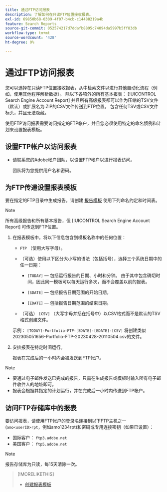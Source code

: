 ```yaml
---
title: 通过FTP访问报表
description: 了解如何在只读FTP位置接收报表。
exl-id: 69850b68-0309-4f07-b4cb-c14488219a4b
feature: Search Reports
source-git-commit: 052574217d7ddafb8895c74094da5997b5ff83db
workflow-type: tm+mt
source-wordcount: '428'
ht-degree: 0%

---
```


# 通过FTP访问报表

您可以选择在只读FTP位置接收报表，从中检索文件以进行其他自动化流程（例如，使用其他程序解析数据）。 除以下各项外的所有基本报表： [!UICONTROL Search Engine Account Report] 并且所有高级报表都可以作为压缩的TSV文件（默认）或扩展名为.ZIP的CSV文件传送到FTP位置。 包含任何TSV或CSV文件标头，并且无法隐藏。

使用FTP访问报表需要访问指定的FTP帐户，并且您必须使用特定的命名惯例和计划来设置报表模板。

## 设置FTP帐户以访问报表

* 请联系您的Adobe帐户团队，以设置FTP帐户以进行报表访问。

  团队将为您提供用户名和密码。

## 为FTP传递设置报表模板

要在指定的FTP目录中生成报告，请创建 [报告模板](templates/template-create.md) 使用下列命名约定和时间表。

>[!NOTE]
>
>所有高级报告和所有基本报告，但 [!UICONTROL Search Engine Account Report] 可传送到FTP位置。

1. 在报表模板中，将以下信息包含到模板名称中的任何位置：

   * `FTP` （使用大写字母）。

   * （可选）使用以下区分大小写的语法（包括括号），选择三个系统日期中的任一日期：

      * `[TODAY]`  — 包括运行报告的日期、小时和分钟。 由于其中包含确切时间，因此同一模板可以每天运行多次，而不会覆盖以前的报表。

      * `[SDATE]`  — 包括报告日期范围的开始日期。

      * `[EDATE]`  — 包括报告日期范围的结束日期。

   * （可选） `[CSV]` （大写字母并括在括号中）以CSV格式而不是默认的TSV格式创建文件。

   示例： `[TODAY]-Portfolio-FTP-[SDATE]-[EDATE]-[CSV]` 将创建类似202305051656-Portfolio-FTP-20230428-20110504.csv的文件。

1. 安排报表在特定时间运行。

   报表在完成后的一小时内会被发送到FTP帐户。

>[!NOTE]
>
>* 要通过电子邮件发送已完成的报告，只需在生成报告或模板时输入所有电子邮件收件人的地址即可。
>* 报表会根据其指定的计划运行，并在完成后一小时内传送到FTP帐户。

## 访问FTP存储库中的报表

要访问报表，请使用FTP帐户的登录名连接到以下FTP主机之一(`amo<userID>rpt`，例如amo1234rpt)和密码或专用连接密钥（如果已设置）：

* 国际客户： `ftp3.adobe.net`
* 美国客户： `ftp5.adobe.net`

>[!NOTE]
>
>报告存储库为只读，每15天清除一次。


>[!MORELIKETHIS]
>
>* [创建报表模板](/help/search-social-commerce/reports/automation/templates/template-create.md)
